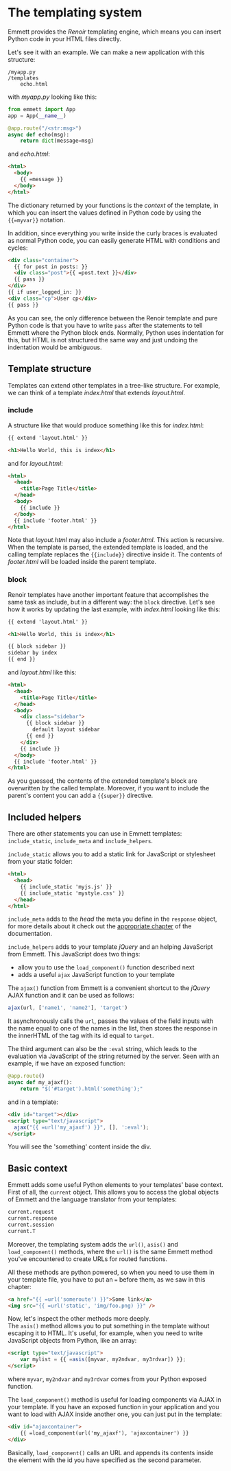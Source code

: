 The templating system
=====================

Emmett provides the *Renoir* templating engine, which means you can insert Python code in your HTML files directly.   

Let's see it with an example. We can make a new application with this structure:

```
/myapp.py
/templates
    echo.html
```

with *myapp.py* looking like this:

```python
from emmett import App
app = App(__name__)

@app.route("/<str:msg>")
async def echo(msg):
    return dict(message=msg)
```

and *echo.html*:

```html
<html>
  <body>
    {{ =message }}
  </body>
</html>
```

The dictionary returned by your functions is the *context* of the template,
in which you can insert the values defined in Python code by using the `{{=myvar}}` notation.

In addition, since everything you write inside the curly braces is evaluated
as normal Python code, you can easily generate HTML with conditions and cycles:

```html
<div class="container">
  {{ for post in posts: }}
  <div class="post">{{ =post.text }}</div>
  {{ pass }}
</div>
{{ if user_logged_in: }}
<div class="cp">User cp</div>
{{ pass }}
```

As you can see, the only difference between the Renoir template and pure Python
code is that you have to write `pass` after the statements to tell Emmett where 
the Python block ends. Normally, Python uses indentation for this, but HTML is
not structured the same way and just undoing the indentation would be ambiguous.

Template structure
-------------------

Templates can extend other templates in a tree-like structure. For example, 
we can think of a template *index.html* that extends *layout.html*.

### include

A structure like that would produce something like this for *index.html*:

```html
{{ extend 'layout.html' }}

<h1>Hello World, this is index</h1>
```

and for *layout.html*:

```html
<html>
  <head>
    <title>Page Title</title>
  </head>
  <body>
    {{ include }}
  </body>
  {{ include 'footer.html' }}
</html>
```

Note that *layout.html* may also include a *footer.html*. This action is
recursive. When the template is parsed, the extended template is loaded,
and the calling template replaces the `{{include}}` directive inside it.
The contents of *footer.html* will be loaded inside the parent template.

### block

Renoir templates have another important feature that accomplishes the same task
as include, but in a different way: the `block` directive. Let's see how it
works by updating the last example, with *index.html* looking like this:

```html
{{ extend 'layout.html' }}

<h1>Hello World, this is index</h1>

{{ block sidebar }}
sidebar by index
{{ end }}
```

and *layout.html* like this:

```html
<html>
  <head>
    <title>Page Title</title>
  </head>
  <body>
    <div class="sidebar">
      {{ block sidebar }}
        default layout sidebar
      {{ end }}
    </div>
    {{ include }}
  </body>
  {{ include 'footer.html' }}
</html>
```

As you guessed, the contents of the extended template's block are
overwritten by the called template. Moreover, if you want to include the
parent's content you can add a `{{super}}` directive.

Included helpers
----------------
There are other statements you can use in Emmett templates: `include_static`, 
`include_meta` and `include_helpers`.

`include_static` allows you to add a static link for JavaScript or stylesheet
from your static folder:

```html
<html>
  <head>
    {{ include_static 'myjs.js' }}
    {{ include_static 'mystyle.css' }}
  </head>
</html>
```

`include_meta` adds to the *head* the meta you define in the `response` object,
for more details about it check out the [appropriate chapter](#) of the
documentation.

`include_helpers` adds to your template *jQuery* and an helping JavaScript from 
Emmett. This JavaScript does two things:

* allow you to use the `load_component()` function described next
* adds a useful `ajax` JavaScript function to your template

The `ajax()` function from Emmett is a convenient shortcut to the *jQuery* AJAX 
function and it can be used as follows:

```javascript
ajax(url, ['name1', 'name2'], 'target')
```

It asynchronously calls the `url`, passes the values of the field inputs with
the name equal to one of the names in the list, then stores the response in the
innerHTML of the tag with its id equal to `target`.

The third argument can also be the `:eval` string, which leads to the evaluation
via JavaScript of the string returned by the server. Seen with an example,
if we have an exposed function:

```python
@app.route()
async def my_ajaxf():
    return "$('#target').html('something');"
```

and in a template:

```html
<div id="target"></div>
<script type="text/javascript">
  ajax("{{ =url('my_ajaxf') }}", [], ':eval');
</script>
```

You will see the 'something' content inside the div.

Basic context
-------------

Emmett adds some useful Python elements to your templates' base context.
First of all, the `current` object. This allows you to access the global objects
of Emmett and the language translator from your templates:

```python
current.request
current.response
current.session
current.T
```

Moreover, the templating system adds the `url()`, `asis()` and `load_component()`
methods, where the `url()` is the same Emmett method you've encountered to create
URLs for routed functions.

All these methods are python powered, so when you need to use them in your template file, you have to put an `=` before them, as we saw in this chapter:

```html
<a href="{{ =url('someroute') }}">Some link</a>
<img src="{{ =url('static', 'img/foo.png) }}" />
```

Now, let's inspect the other methods more deeply.   
The `asis()` method allows you to put something in the template without escaping it to HTML. It's useful, for example, when you need to write JavaScript objects from Python, like an array:

```html
<script type="text/javascript">
    var mylist = {{ =asis([myvar, my2ndvar, my3rdvar]) }};
</script>
```

where `myvar`, `my2ndvar` and `my3rdvar` comes from your Python exposed function.

The `load_component()` method is useful for loading components via AJAX in
your template. If you have an exposed function in your application and
you want to load with AJAX inside another one, you can just put in the template:

```html
<div id="ajaxcontainer">
    {{ =load_component(url('my_ajaxf'), 'ajaxcontainer') }}
</div>
```

Basically, `load_component()` calls an URL and appends its contents inside the
element with the id you have specified as the second parameter.
